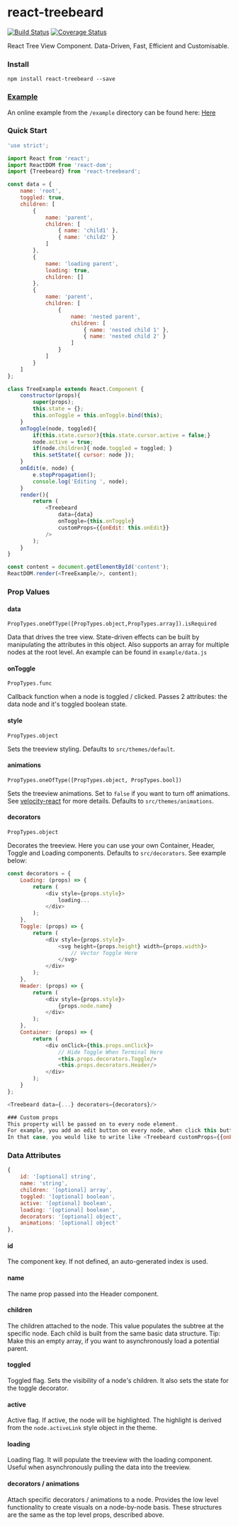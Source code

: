 # react-treebeard

[![Build Status](https://travis-ci.org/alexcurtis/react-treebeard.svg?branch=master)](https://travis-ci.org/alexcurtis/react-treebeard) [![Coverage Status](https://coveralls.io/repos/alexcurtis/react-treebeard/badge.svg?branch=master&service=github)](https://coveralls.io/github/alexcurtis/react-treebeard?branch=master)

React Tree View Component. Data-Driven, Fast, Efficient and Customisable.

### Install

```
npm install react-treebeard --save
```

### [Example](http://alexcurtis.github.io/react-treebeard/)

An online example from the `/example` directory can be found here: [Here](http://alexcurtis.github.io/react-treebeard/)

### Quick Start
```javascript
'use strict';

import React from 'react';
import ReactDOM from 'react-dom';
import {Treebeard} from 'react-treebeard';

const data = {
    name: 'root',
    toggled: true,
    children: [
        {
            name: 'parent',
            children: [
                { name: 'child1' },
                { name: 'child2' }
            ]
        },
        {
            name: 'loading parent',
            loading: true,
            children: []
        },
        {
            name: 'parent',
            children: [
                {
                    name: 'nested parent',
                    children: [
                        { name: 'nested child 1' },
                        { name: 'nested child 2' }
                    ]
                }
            ]
        }
    ]
};

class TreeExample extends React.Component {
    constructor(props){
        super(props);
        this.state = {};
        this.onToggle = this.onToggle.bind(this);
    }
    onToggle(node, toggled){
        if(this.state.cursor){this.state.cursor.active = false;}
        node.active = true;
        if(node.children){ node.toggled = toggled; }
        this.setState({ cursor: node });
    }
    onEdit(e, node) {
        e.stopPropagation();
        console.log('Editing ', node);
    }
    render(){
        return (
            <Treebeard
                data={data}
                onToggle={this.onToggle}
                customProps={{onEdit: this.onEdit}}
            />
        );
    }
}

const content = document.getElementById('content');
ReactDOM.render(<TreeExample/>, content);
```

### Prop Values

#### data
`PropTypes.oneOfType([PropTypes.object,PropTypes.array]).isRequired`

Data that drives the tree view. State-driven effects can be built by manipulating the attributes in this object. Also supports an array for multiple nodes at the root level. An example can be found in `example/data.js`

#### onToggle
`PropTypes.func`

Callback function when a node is toggled / clicked. Passes 2 attributes: the data node and it's toggled boolean state.

#### style
`PropTypes.object`

Sets the treeview styling. Defaults to `src/themes/default`.

#### animations
`PropTypes.oneOfType([PropTypes.object, PropTypes.bool])`

Sets the treeview animations. Set to `false` if you want to turn off animations. See [velocity-react](https://github.com/twitter-fabric/velocity-react) for more details. Defaults to `src/themes/animations`.

#### decorators
`PropTypes.object`

Decorates the treeview. Here you can use your own Container, Header, Toggle and Loading components. Defaults to `src/decorators`. See example below:

```javascript
const decorators = {
    Loading: (props) => {
        return (
            <div style={props.style}>
                loading...
            </div>
        );
    },
    Toggle: (props) => {
        return (
            <div style={props.style}>
                <svg height={props.height} width={props.width}>
                    // Vector Toggle Here
                </svg>
            </div>
        );
    },
    Header: (props) => {
        return (
            <div style={props.style}>
                {props.node.name}
            </div>
        );
    },
    Container: (props) => {
        return (
            <div onClick={this.props.onClick}>
                // Hide Toggle When Terminal Here
                <this.props.decorators.Toggle/>
                <this.props.decorators.Header/>
            </div>
        );
    }
};

<Treebeard data={...} decorators={decorators}/>

### Custom props
This property will be passed on to every node element.
For example, you add an edit button on every node, when click this button, you want to invoke something like ()=>onEdit(props.node).
In that case, you would like to write like <Treebeard customProps={{onEdit: this.onEdit}} />. Then, in every node, you can use props.onEdit.

```

### Data Attributes

```javascript
{
    id: '[optional] string',
    name: 'string',
    children: '[optional] array',
    toggled: '[optional] boolean',
    active: '[optional] boolean',
    loading: '[optional] boolean',
    decorators: '[optional] object',
    animations: '[optional] object'
},
```
#### id
The component key. If not defined, an auto-generated index is used.

#### name
The name prop passed into the Header component.

#### children
The children attached to the node. This value populates the subtree at the specific node. Each child is built from the same basic data structure. Tip: Make this an empty array, if you want to asynchronously load a potential parent.

#### toggled
Toggled flag. Sets the visibility of a node's children. It also sets the state for the toggle decorator.

#### active
Active flag. If active, the node will be highlighted. The highlight is derived from the `node.activeLink` style object in the theme.

#### loading
Loading flag. It will populate the treeview with the loading component. Useful when asynchronously pulling the data into the treeview.

#### decorators / animations
Attach specific decorators / animations to a node. Provides the low level functionality to create visuals on a node-by-node basis. These structures are the same as the top level props, described above.
